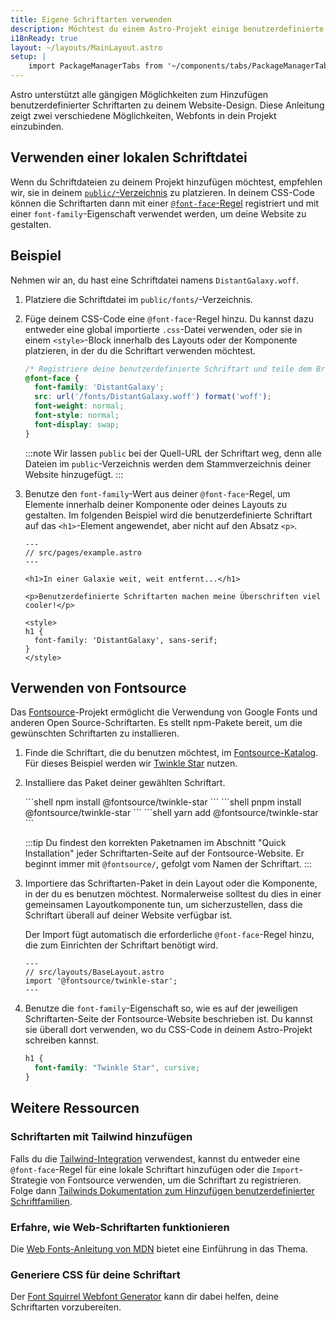 ```yaml
---
title: Eigene Schriftarten verwenden
description: Möchtest du einem Astro-Projekt einige benutzerdefinierte Schriftarten hinzufügen? Verwende dafür Google Fonts mit Fontsource oder füge eine Schriftart deiner Wahl hinzu.
i18nReady: true
layout: ~/layouts/MainLayout.astro
setup: |
    import PackageManagerTabs from '~/components/tabs/PackageManagerTabs.astro';
---
```


Astro unterstützt alle gängigen Möglichkeiten zum Hinzufügen benutzerdefinierter Schriftarten zu deinem Website-Design. Diese Anleitung zeigt zwei verschiedene Möglichkeiten, Webfonts in dein Projekt einzubinden.

## Verwenden einer lokalen Schriftdatei

Wenn du Schriftdateien zu deinem Projekt hinzufügen möchtest, empfehlen wir, sie in deinem [`public/`-Verzeichnis](/de/core-concepts/project-structure/#public) zu platzieren. In deinem CSS-Code können die Schriftarten dann mit einer [`@font-face`-Regel](https://developer.mozilla.org/en-US/docs/Web/CSS/@font-face) registriert und mit einer `font-family`-Eigenschaft verwendet werden, um deine Website zu gestalten.

## Beispiel

Nehmen wir an, du hast eine Schriftdatei namens `DistantGalaxy.woff`.

1. Platziere die Schriftdatei im `public/fonts/`-Verzeichnis.

2. Füge deinem CSS-Code eine `@font-face`-Regel hinzu. Du kannst dazu entweder eine global importierte `.css`-Datei verwenden, oder sie in einem `<style>`-Block innerhalb des Layouts oder der Komponente platzieren, in der du die Schriftart verwenden möchtest.

    ```css
    /* Registriere deine benutzerdefinierte Schriftart und teile dem Browser mit, wo sie zu finden ist. */
    @font-face {
      font-family: 'DistantGalaxy';
      src: url('/fonts/DistantGalaxy.woff') format('woff');
      font-weight: normal;
      font-style: normal;
      font-display: swap;
    }
    ```

    :::note
    Wir lassen `public` bei der Quell-URL der Schriftart weg, denn alle Dateien im `public`-Verzeichnis werden dem Stammverzeichnis deiner Website hinzugefügt.
    :::

3. Benutze den `font-family`-Wert aus deiner `@font-face`-Regel, um Elemente innerhalb deiner Komponente oder deines Layouts zu gestalten. Im folgenden Beispiel wird die benutzerdefinierte Schriftart auf das `<h1>`-Element angewendet, aber nicht auf den Absatz `<p>`.

    ```astro {10-12}
    ---
    // src/pages/example.astro
    ---

    <h1>In einer Galaxie weit, weit entfernt...</h1>

    <p>Benutzerdefinierte Schriftarten machen meine Überschriften viel cooler!</p>

    <style>
    h1 {
      font-family: 'DistantGalaxy', sans-serif;
    }
    </style>
    ```

## Verwenden von Fontsource

Das [Fontsource](https://fontsource.org/)-Projekt ermöglicht die Verwendung von Google Fonts und anderen Open Source-Schriftarten. Es stellt npm-Pakete bereit, um die gewünschten Schriftarten zu installieren.

1. Finde die Schriftart, die du benutzen möchtest, im [Fontsource-Katalog](https://fontsource.org/fonts). Für dieses Beispiel werden wir [Twinkle Star](https://fontsource.org/fonts/twinkle-star) nutzen.

2. Installiere das Paket deiner gewählten Schriftart. 

    <PackageManagerTabs>
      <Fragment slot="npm">
      ```shell
      npm install @fontsource/twinkle-star
      ```
      </Fragment>
      <Fragment slot="pnpm">
      ```shell
      pnpm install @fontsource/twinkle-star
      ```
      </Fragment>
      <Fragment slot="yarn">
      ```shell
      yarn add @fontsource/twinkle-star
      ```
      </Fragment>
    </PackageManagerTabs>

    :::tip
    Du findest den korrekten Paketnamen im Abschnitt "Quick Installation" jeder Schriftarten-Seite auf der Fontsource-Website. Er beginnt immer mit `@fontsource/`, gefolgt vom Namen der Schriftart.
    :::

3. Importiere das Schriftarten-Paket in dein Layout oder die Komponente, in der du es benutzen möchtest. Normalerweise solltest du dies in einer gemeinsamen Layoutkomponente tun, um sicherzustellen, dass die Schriftart überall auf deiner Website verfügbar ist.

    Der Import fügt automatisch die erforderliche `@font-face`-Regel hinzu, die zum Einrichten der Schriftart benötigt wird.

    ```astro
    ---
    // src/layouts/BaseLayout.astro
    import '@fontsource/twinkle-star';
    ---
    ```

4. Benutze die `font-family`-Eigenschaft so, wie es auf der jeweiligen Schriftarten-Seite der Fontsource-Website beschrieben ist. Du kannst sie überall dort verwenden, wo du CSS-Code in deinem Astro-Projekt schreiben kannst.

    ```css
    h1 {
      font-family: "Twinkle Star", cursive;
    }
    ```

## Weitere Ressourcen

### Schriftarten mit Tailwind hinzufügen

Falls du die [Tailwind-Integration](/de/guides/integrations-guide/tailwind/) verwendest, kannst du entweder eine `@font-face`-Regel für eine lokale Schriftart hinzufügen oder die `Import`-Strategie von Fontsource verwenden, um die Schriftart zu registrieren. Folge dann [Tailwinds Dokumentation zum Hinzufügen benutzerdefinierter Schriftfamilien](https://tailwindcss.com/docs/font-family#using-custom-values).

### Erfahre, wie Web-Schriftarten funktionieren

Die [Web Fonts-Anleitung von MDN](https://developer.mozilla.org/en-US/docs/Learn/CSS/Styling_text/Web_fonts) bietet eine Einführung in das Thema.

### Generiere CSS für deine Schriftart

Der [Font Squirrel Webfont Generator](https://www.fontsquirrel.com/tools/webfont-generator) kann dir dabei helfen, deine Schriftarten vorzubereiten.
